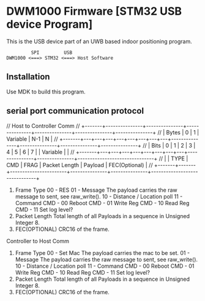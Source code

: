 # DWM1000 Firmware [STM32 USB device Program]

This is the USB device part of an UWB based indoor positioning program.
~~~
         SPI         USB
DWM1000 <===> STM32 <===> Host Software
~~~

## Installation
Use MDK to build this program.

## serial port communication protocol
// Host to Controller Comm
// +-------+---------------+---------------+---------------+---------------+---------------+---------------+
// | Bytes |               0               |       1       |   Variable    |      N-1      |       N       |
// +-------+---+---+---+---+---+---+---+---+---------------+---------------+---------------+---------------+
// | Bits  | 0 | 1 | 2 | 3 | 4 | 5 | 6 | 7 |               |   Variable    |                               |
// +-------+---+---+---+---+---+---+---+---+---------------+---------------+-------------------------------+
// |       | TYPE  |  CMD  |     FRAG      | Packet Length |    Payload    |          FEC(Optional)        |
// +-------+-------+-----------------------+---------------+---------------+-------------------------------+
 1. Frame Type
        00 - RES
        01 - Message
                The payload carries the raw message to sent, see raw_write().
        10 - Distance / Location poll
        11 - Command
                CMD - 00
                        Reboot
                CMD - 01
                        Write Reg
                CMD - 10
                        Read Reg
                CMD - 11
                        Set log level?
 2. Packet Length
        Total length of all Payloads in a sequence in Unsigned Integer 8.
 3. FEC(OPTIONAL)
        CRC16 of the frame.

 Controller to Host Comm
 1. Frame Type
        00 - Set Mac
                The payload carries the mac to be set.
        01 - Message
                The payload carries the raw message to sent, see raw_write().
        10 - Distance / Location poll
        11 - Command
                CMD - 00
                        Reboot
                CMD - 01
                        Write Reg
                CMD - 10
                        Read Reg
                CMD - 11
                        Set log level?
 2. Packet Length
        Total length of all Payloads in a sequence in Unsigned Integer 8.
 3. FEC(OPTIONAL)
        CRC16 of the frame.